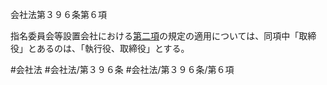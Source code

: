 会社法第３９６条第６項

指名委員会等設置会社における[第二項](会社法＿＿＿＿第３９６条第２項)の規定の適用については、同項中「取締役」とあるのは、「執行役、取締役」とする。

#会社法
#会社法/第３９６条
#会社法/第３９６条/第６項
